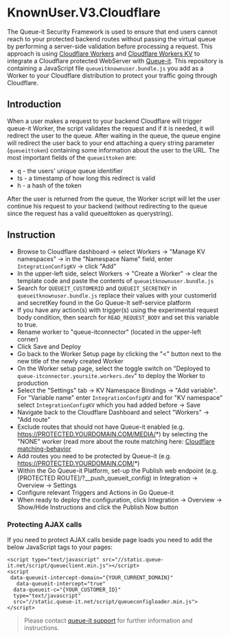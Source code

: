 # KnownUser.V3.Cloudflare
The Queue-it Security Framework is used to ensure that end users cannot reach to your protected backend routes without passing the virtual queue by performing a server-side validation before processing a request. This approach is using [Cloudflare Workers](https://developers.cloudflare.com/workers/] ) and [Cloudflare Workers KV](https://developers.cloudflare.com/workers/kv/) to integrate a Cloudflare protected WebServer with [Queue-it](https://queue-it.com/). This repository is containing a JavaScript file `queueitknownuser.bundle.js` you add as a Worker to your Cloudflare distribution to protect your traffic going through Cloudflare. 
## Introduction
When a user makes a request to your backend Cloudflare will trigger queue-it Worker, the  script validates the request and if it is needed, it will redirect the user to the queue. After waiting in the queue, the queue engine will redirect the user back to your end attaching a query string parameter (`queueittoken`) containing some information about the user to the URL.
The most important fields of the `queueittoken` are:

- q - the users' unique queue identifier
- ts - a timestamp of how long this redirect is valid
- h - a hash of the token

After the user is returned from the queue, the Worker script will let the user continue his request to your backend (without redirecting to the queue since the request has a valid queueittoken as querystring).

## Instruction
*  Browse to Cloudflare dashboard -> select Workers -> "Manage KV namespaces" -> in the "Namespace Name" field, enter `IntegrationConfigKV` -> click "Add"
*  In the upper-left side, select Workers -> "Create a Worker" -> clear the template code and paste the contents of `queueitknownuser.bundle.js`
*  Search for `QUEUEIT_CUSTOMERID` and `QUEUEIT_SECRETKEY` in `queueitknownuser.bundle.js` replace their values with your customerId and secretKey found in the Go Queue-It self-service platform 
* If you have any action(s) with trigger(s) using the experimental request body condition, then search for `READ_REQUEST_BODY` and set this variable to true.
*  Rename worker to "queue-itconnector" (located in the upper-left corner)
*  Click Save and Deploy
*  Go back to the Worker Setup page by clicking the "<" button next to the new title of the newly created Worker
*  On the Worker setup page, select the toggle switch on "Deployed to `queue-itconnector.yoursite.workers.dev`" to deploy the Worker to production
*  Select the "Settings" tab -> KV Namespace Bindings -> "Add variable". For "Variable name" enter `IntegrationConfigKV` and for "KV namespace" select `IntegrationConfigKV` which you had added before -> Save
*  Navigate back to the Cloudflare Dashboard and select "Workers" -> "Add route"
*  Exclude routes that should not have Queue-it enabled (e.g. https://PROTECTED.YOURDOMAIN.COM/MEDIA/*) by selecting the "NONE" worker (read more about the route matching here: [Cloudflare matching-behavior](https://developers.cloudflare.com/workers/about/routes/#matching-behavior)
*  Add routes you need to be protected by Queue-it (e.g. https://PROTECTED.YOURDOMAIN.COM/*)
*  Within the Go Queue-it Platform, set-up the Publish web endpoint (e.g. [PROTECTED ROUTE]/?__push_queueit_config) in Integration -> Overview -> Settings 
*  Configure relevant Triggers and Actions in Go Queue-it
*  When ready to deploy the configuration, click Integration -> Overview -> Show/Hide Instructions and click the Publish Now button

### Protecting AJAX calls
If you need to protect AJAX calls beside page loads you need to add the below JavaScript tags to your pages:
```
<script type="text/javascript" src="//static.queue-it.net/script/queueclient.min.js"></script>
<script
 data-queueit-intercept-domain="{YOUR_CURRENT_DOMAIN}"
   data-queueit-intercept="true"
  data-queueit-c="{YOUR_CUSTOMER_ID}"
  type="text/javascript"
  src="//static.queue-it.net/script/queueconfigloader.min.js">
</script>
```

>Please contact [queue-it support](https://support.queue-it.com/hc/en-us) for further information and instructions.
 
